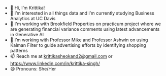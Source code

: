 - 👋 Hi, I’m Krittika! 
- 👀 I’m interested in all things data and I’m currently studying Business Analytics at UC Davis 
- 🌱 I'm working with Brookfield Properties on practicum project where we are generating financial variance comments using latest advancements in Generative AI
- 💞️ I’m working with Professor Mike and Professor Ashwin on using Kalman Filter to guide advertising efforts by identifying shopping patterns
- 📫 Reach me at krittikasheokand2@gmail.com or https://www.linkedin.com/in/krittika-singh/
- 😄 Pronouns: She/Her

<!---
KrittikaSheokand/KrittikaSheokand is a ✨ special ✨ repository because its `README.md` (this file) appears on your GitHub profile.
You can click the Preview link to take a look at your changes.
--->
